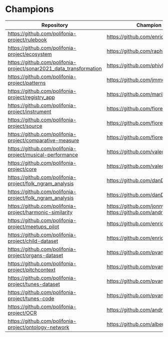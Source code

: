 # Champions

| Repository                                                                        | Champion                                                       |
| --------------------------------------------------------------------------------- | -------------------------------------------------------------- |
| https://github.com/polifonia-project/rulebook                                     | https://github.com/enridaga                                    |
| https://github.com/polifonia-project/ecosystem                                    | https://github.com/raphaelfournier                             |
| https://github.com/polifonia-project/sonar2021_data_transformation                | https://github.com/phivk                                       |
| https://github.com/polifonia-project/patterns                                     | https://github.com/jmmcd                                       |
| https://github.com/polifonia-project/registry_app                                 | https://github.com/marilenadaquino                             |
| https://github.com/polifonia-project/instrument                                   | https://github.com/fiorelaciroku                               |
| https://github.com/polifonia-project/source                                       | https://github.com/fiorelaciroku                               |
| https://github.com/polifonia-project/comparative-measure                          | https://github.com/fiorelaciroku                               |
| https://github.com/polifonia-project/musical-performance                          | https://github.com/valecarriero                                |
| https://github.com/polifonia-project/core                                         | https://github.com/valecarriero                                |
| https://github.com/polifonia-project/folk_ngram_analysis                          | https://github.com/danDiamo                                    |
| https://github.com/polifonia-project/folk_ngram_analysis                          | https://github.com/danDiamo                                    |
| https://github.com/polifonia-project/harmonic-similarity                          | https://github.com/jonnybluesman https://github.com/andreamust |
| https://github.com/polifonia-project/meetups_pilot                                | https://github.com/enridaga                                    |
| https://github.com/polifonia-project/child-dataset                                | https://github.com/enridaga                                    |
| https://github.com/polifonia-project/organs-dataset                               | https://github.com/pvankranenburg                              |
| https://github.com/polifonia-project/pitchcontext                                 | https://github.com/pvankranenburg                              |
| https://github.com/polifonia-project/tunes-dataset                                | https://github.com/pvankranenburg                              |
| https://github.com/polifonia-project/tunes-code                                   | https://github.com/pvankranenburg                              |
| https://github.com/polifonia-project/OCR                                          | https://github.com/andreamust                                  |
| https://github.com/polifonia-project/ontology-network                             | https://github.com/albertmeronyo                               |
